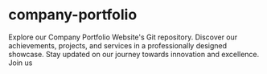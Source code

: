 # company-portfolio
Explore our Company Portfolio Website's Git repository. Discover our achievements, projects, and services in a professionally designed showcase. Stay updated on our journey towards innovation and excellence. Join us
